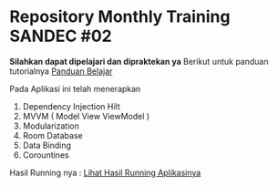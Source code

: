 # Repository Monthly Training SANDEC #02
**Silahkan dapat dipelajari dan dipraktekan ya**
Berikut untuk panduan tutorialnya <a href='https://nandaadisaputra18.medium.com/teknik-menggunakan-dependency-injection-hilt-dan-modularization-pada-aplikasi-android-9181628fe91c/'>Panduan Belajar</a>

Pada Aplikasi ini telah menerapkan
1. Dependency Injection Hilt
2. MVVM ( Model View ViewModel )
3. Modularization
4. Room Database
5. Data Binding
6. Corountines

Hasil Running nya : <a href='https://youtube.com/shorts/zODqOl4s2oc?feature=share/'>Lihat Hasil Running Aplikasinya</a> 
